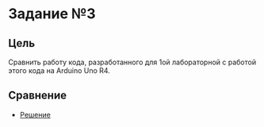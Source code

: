 # Задание №3

## Цель

Сравнить работу кода, разработанного для 1ой лабораторной с работой этого кода на Arduino Uno R4. 

## Сравнение
* [Решение](/tasks/task03/3.docx)
